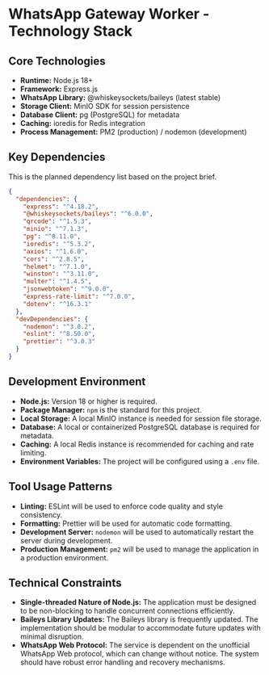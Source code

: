 # WhatsApp Gateway Worker - Technology Stack

## Core Technologies

- **Runtime:** Node.js 18+
- **Framework:** Express.js
- **WhatsApp Library:** @whiskeysockets/baileys (latest stable)
- **Storage Client:** MinIO SDK for session persistence
- **Database Client:** pg (PostgreSQL) for metadata
- **Caching:** ioredis for Redis integration
- **Process Management:** PM2 (production) / nodemon (development)

## Key Dependencies

This is the planned dependency list based on the project brief.

```json
{
  "dependencies": {
    "express": "^4.18.2",
    "@whiskeysockets/baileys": "^6.0.0",
    "qrcode": "^1.5.3",
    "minio": "^7.1.3",
    "pg": "^8.11.0",
    "ioredis": "^5.3.2",
    "axios": "^1.6.0",
    "cors": "^2.8.5",
    "helmet": "^7.1.0",
    "winston": "^3.11.0",
    "multer": "^1.4.5",
    "jsonwebtoken": "^9.0.0",
    "express-rate-limit": "^7.0.0",
    "dotenv": "^16.3.1"
  },
  "devDependencies": {
    "nodemon": "^3.0.2",
    "eslint": "^8.50.0",
    "prettier": "^3.0.3"
  }
}
```

## Development Environment

- **Node.js:** Version 18 or higher is required.
- **Package Manager:** `npm` is the standard for this project.
- **Local Storage:** A local MinIO instance is needed for session file storage.
- **Database:** A local or containerized PostgreSQL database is required for metadata.
- **Caching:** A local Redis instance is recommended for caching and rate limiting.
- **Environment Variables:** The project will be configured using a `.env` file.

## Tool Usage Patterns

- **Linting:** ESLint will be used to enforce code quality and style consistency.
- **Formatting:** Prettier will be used for automatic code formatting.
- **Development Server:** `nodemon` will be used to automatically restart the server during development.
- **Production Management:** `pm2` will be used to manage the application in a production environment.

## Technical Constraints

- **Single-threaded Nature of Node.js:** The application must be designed to be non-blocking to handle concurrent connections efficiently.
- **Baileys Library Updates:** The Baileys library is frequently updated. The implementation should be modular to accommodate future updates with minimal disruption.
- **WhatsApp Web Protocol:** The service is dependent on the unofficial WhatsApp Web protocol, which can change without notice. The system should have robust error handling and recovery mechanisms.
